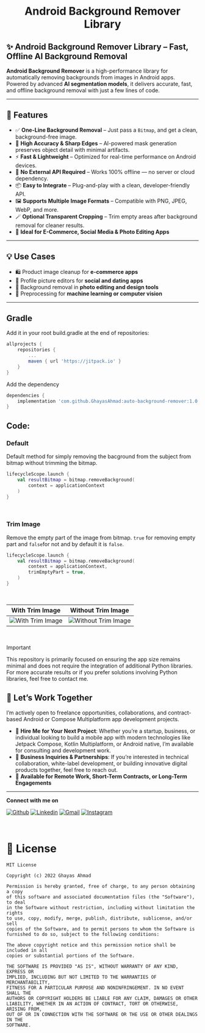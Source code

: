 <h1 align="center">Android Background Remover Library</h1>

## ✨ Android Background Remover Library – Fast, Offline AI Background Removal

**Android Background Remover** is a high-performance library for automatically removing backgrounds from images in Android apps.  
Powered by advanced **AI segmentation models**, it delivers accurate, fast, and offline background removal with just a few lines of code.

---

## 🚀 Features

- ✅ **One-Line Background Removal** – Just pass a `Bitmap`, and get a clean, background-free image.
- 🎯 **High Accuracy & Sharp Edges** – AI-powered mask generation preserves object detail with minimal artifacts.
- ⚡ **Fast & Lightweight** – Optimized for real-time performance on Android devices.
- 🔌 **No External API Required** – Works 100% offline — no server or cloud dependency.
- 📦 **Easy to Integrate** – Plug-and-play with a clean, developer-friendly API.
- 🖼️ **Supports Multiple Image Formats** – Compatible with PNG, JPEG, WebP, and more.
- 🪄 **Optional Transparent Cropping** – Trim empty areas after background removal for cleaner results.
- 📱 **Ideal for E-Commerce, Social Media & Photo Editing Apps**

---

## 💡 Use Cases

- 🛍️ Product image cleanup for **e-commerce apps**
- 📸 Profile picture editors for **social and dating apps**
- 🎨 Background removal in **photo editing and design tools**
- 🤖 Preprocessing for **machine learning or computer vision**

---

## Gradle

Add it in your root build.gradle at the end of repositories:

```groovy
allprojects {
    repositories {
        ...
        maven { url 'https://jitpack.io' }
    }
}
```

Add the dependency

```groovy
dependencies {
    implementation 'com.github.GhayasAhmad:auto-background-remover:1.0.7'
}
```

## Code:

### Default

Default method for simply removing the bacground from the subject from bitmap without trimming the
bitmap.

```kotlin
lifecycleScope.launch {
    val resultBitmap = bitmap.removeBackground(
        context = applicationContext
    )
}

```


</br>

### Trim Image

Remove the empty part of the image from bitmap. `true` for removing empty part and `false`for not
and by default it is `false`.

```kotlin
lifecycleScope.launch {
    val resultBitmap = bitmap.removeBackground(
        context = applicationContext,
        trimEmptyPart = true,
    )
}

```
</br>

| With Trim Image | Without Trim Image |
| :---: | :---: |
| ![With Trim Image](https://user-images.githubusercontent.com/65961727/189539901-fd0270df-a63f-41df-a810-598805301661.gif) | ![Without Trim Image](https://user-images.githubusercontent.com/65961727/189538271-6e4658f5-cc08-45c9-a876-e13a54c2140f.gif) |

</br>

> [!important]
> This repository is primarily focused on ensuring the app size remains minimal and does not require the integration of additional Python libraries. For more accurate results or if you prefer solutions involving Python libraries, feel free to contact me.


## 🚀 Let’s Work Together

I’m actively open to freelance opportunities, collaborations, and contract-based Android or Compose
Multiplatform app development projects.

- 📩 **Hire Me for Your Next Project**: Whether you’re a startup, business, or individual looking to
  build a mobile app with modern technologies like Jetpack Compose, Kotlin Multiplatform, or Android
  native, I’m available for consulting and development work.
- 🤝 **Business Inquiries & Partnerships**: If you’re interested in technical collaboration,
  white-label development, or building innovative digital products together, feel free to reach out.
- 💼 **Available for Remote Work, Short-Term Contracts, or Long-Term Engagements**

---


**Connect with me on**
</br>

[![Github](https://img.shields.io/badge/-Github-000?style=flat&logo=Github&logoColor=white)](https://github.com/GhayasAhmad)
[![Linkedin](https://img.shields.io/badge/-LinkedIn-blue?style=flat&logo=Linkedin&logoColor=white)](https://www.linkedin.com/in/ghayasahmad47/)
[![Gmail](https://img.shields.io/badge/-Gmail-c14438?style=flat&logo=Gmail&logoColor=white)](mailto:sheikhghayas47@gmail.com)
[![Instagram](https://img.shields.io/badge/Instagram-%23E4405F.svg?style=flat&logo=Instagram&logoColor=white)](https://www.instagram.com/gcodes._/)

</br>

# 📜 License

```
MIT License

Copyright (c) 2022 Ghayas Ahmad

Permission is hereby granted, free of charge, to any person obtaining a copy
of this software and associated documentation files (the "Software"), to deal
in the Software without restriction, including without limitation the rights
to use, copy, modify, merge, publish, distribute, sublicense, and/or sell
copies of the Software, and to permit persons to whom the Software is
furnished to do so, subject to the following conditions:

The above copyright notice and this permission notice shall be included in all
copies or substantial portions of the Software.

THE SOFTWARE IS PROVIDED "AS IS", WITHOUT WARRANTY OF ANY KIND, EXPRESS OR
IMPLIED, INCLUDING BUT NOT LIMITED TO THE WARRANTIES OF MERCHANTABILITY,
FITNESS FOR A PARTICULAR PURPOSE AND NONINFRINGEMENT. IN NO EVENT SHALL THE
AUTHORS OR COPYRIGHT HOLDERS BE LIABLE FOR ANY CLAIM, DAMAGES OR OTHER
LIABILITY, WHETHER IN AN ACTION OF CONTRACT, TORT OR OTHERWISE, ARISING FROM,
OUT OF OR IN CONNECTION WITH THE SOFTWARE OR THE USE OR OTHER DEALINGS IN THE
SOFTWARE.
```
